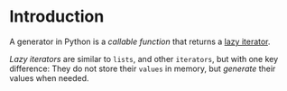 # Introduction

A generator in Python is a _callable function_ that returns a [lazy iterator][lazy iterator].

_Lazy iterators_ are similar to `lists`, and other `iterators`, but with one key difference: They do not store their `values` in memory, but _generate_ their values when needed.

[lazy iterator]: https://en.wikipedia.org/wiki/Lazy_evaluation
